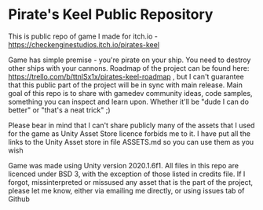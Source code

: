 # Pirate's Keel Public Repository

This is public repo of game I made for itch.io - https://checkenginestudios.itch.io/pirates-keel

Game has simple premise - you're pirate on your ship. You need to destroy other ships with your cannons. Roadmap of the project can be found here: https://trello.com/b/ttnlSx1x/pirates-keel-roadmap , but I can't guarantee that this public part of the project will be in sync with main release. 
Main goal of this repo is to share with gamedev community ideas, code samples, something you can inspect and learn upon. Whether it'll be "dude I can do better" or "that's a neat trick" ;)

Please bear in mind that I can't share publicly many of the assets that I used for the game as Unity Asset Store licence forbids me to it. I have put all the links to the Unity Asset store in file ASSETS.md so you can use them as you wish

Game was made using Unity version 2020.1.6f1. All files in this repo are licenced under BSD 3, with the exception of those listed in credits file. If I forgot, missinterpreted or missused any asset that is the part of the project, please let me know, either via emailing me directly, or using issues tab of Github 
